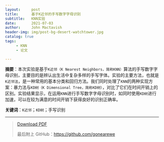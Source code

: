 ```yaml
---
layout:     post
title:      基于K近邻的手写数字字母识别
subtitle:   KNN实验
date:       2021-07-03
author:     John Mactavish
header-img: img/post-bg-desert-watchtower.jpg
catalog: true
tags:
     - KNN
     - 论文

---
```


**摘要**：本次实验是基于`K近邻（K Nearest Neighbors，简称KNN）`算法的手写数字字母识别，主要目的是辨认出生活中复杂多样的手写字体。实验的主要方法，也就是`K近邻法`，是一种常用的基本分类和回归方法。我们同时处理了`KNN`的两种实现方案：暴力法与`KD树（K Dimensional Tree，简称KD树）`，对比了它们在时间开销上的区别。实验结果显示，在运用`KNN`进行手写数字字母识别时，如同时使用`KD树`进行加速，可以在较为满意的时间开销下获得良好的识别正确率。

**关键词**：`K近邻`；`KD树`；手写识别

---

> [Download PDF](https://raw.githubusercontent.com/gonearewe/gonearewe.github.io/master/img/post-2021-knn-study.pdf)
>
> 最后附上 GitHub：<https://github.com/gonearewe>